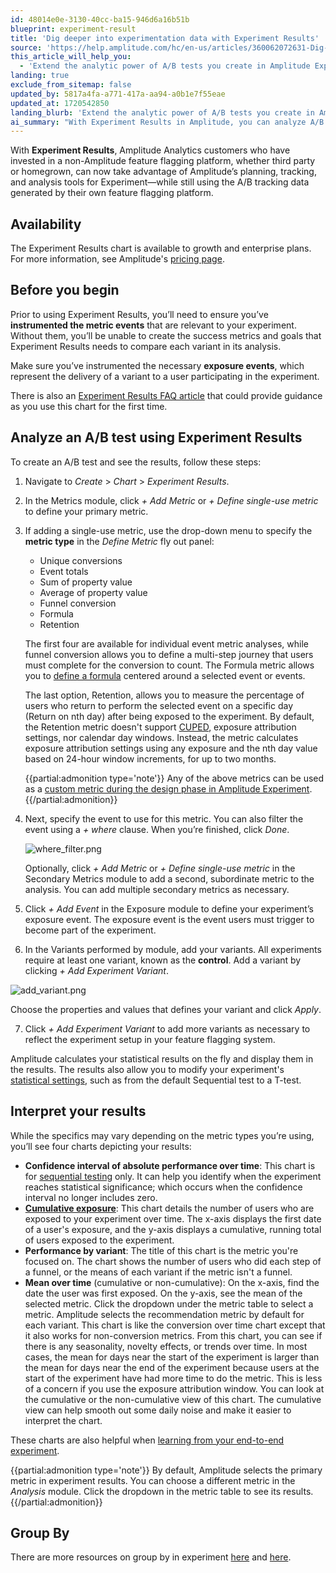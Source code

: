 ```yaml
---
id: 48014e0e-3130-40cc-ba15-946d6a16b51b
blueprint: experiment-result
title: 'Dig deeper into experimentation data with Experiment Results'
source: 'https://help.amplitude.com/hc/en-us/articles/360062072631-Dig-deeper-into-experimentation-data-with-Experiment-Results'
this_article_will_help_you:
  - 'Extend the analytic power of A/B tests you create in Amplitude Experiment'
landing: true
exclude_from_sitemap: false
updated_by: 5817a4fa-a771-417a-aa94-a0b1e7f55eae
updated_at: 1720542850
landing_blurb: 'Extend the analytic power of A/B tests you create in Amplitude Experiment'
ai_summary: "With Experiment Results in Amplitude, you can analyze A/B tests using your own feature flagging platform's data. Ensure you've instrumented relevant metric and exposure events. Follow steps to define metrics and variants, view statistical results, and interpret charts showing confidence intervals, cumulative exposure, performance by variant, and mean over time. These tools help you make data-driven decisions and optimize your experiments effectively."
---
```

With **Experiment Results**, Amplitude Analytics customers who have invested in a non-Amplitude feature flagging platform, whether third party or homegrown, can now take advantage of Amplitude’s planning, tracking, and analysis tools for Experiment—while still using the A/B tracking data generated by their own feature flagging platform.

## Availability

The Experiment Results chart is available to growth and enterprise plans. For more information, see Amplitude's [pricing page](https://amplitude.com/pricing).

## Before you begin

Prior to using Experiment Results, you’ll need to ensure you’ve **instrumented the metric events** that are relevant to your experiment. Without them, you’ll be unable to create the success metrics and goals that Experiment Results needs to compare each variant in its analysis.

Make sure you’ve instrumented the necessary **exposure events**, which represent the delivery of a variant to a user participating in the experiment.

There is also an [Experiment Results FAQ article](/docs/faq/experiment-analysis) that could provide guidance as you use this chart for the first time. 

## Analyze an A/B test using Experiment Results

To create an A/B test and see the results, follow these steps:

1. Navigate to *Create* > *Chart* > *Experiment Results*.
2. In the Metrics module, click *+ Add Metric* or *+* *Define single-use metric* to define your primary metric.
3. If adding a single-use metric, use the drop-down menu to specify the **metric type** in the *Define Metric* fly out panel:

      * Unique conversions
      * Event totals
      * Sum of property value
      * Average of property value
      * Funnel conversion
      * Formula
      * Retention

	The first four are available for individual event metric analyses, while funnel conversion allows you to define a multi-step journey that users must complete for the conversion to count. The Formula metric allows you to [define a formula](/docs/analytics/charts/experiment-results/experiment-results-use-formula-metrics) centered around a selected event or events. 

	The last option, Retention, allows you to measure the percentage of users who return to perform the selected event on a specific day (Return on nth day) after being exposed to the experiment. By default, the Retention metric doesn't support [CUPED](/docs/feature-experiment/workflow/finalize-statistical-preferences), exposure attribution settings, nor calendar day windows. Instead, the metric calculates exposure attribution settings using any exposure and the nth day value based on 24-hour window increments, for up to two months.

	{{partial:admonition type='note'}}
	Any of the above metrics can be used as a [custom metric during the design phase in Amplitude Experiment](/docs/feature-experiment/workflow/define-goals). 
	{{/partial:admonition}}

4. Next, specify the event to use for this metric. You can also filter the event using a *+ where* clause. When you’re finished, click *Done*.   

	![where_filter.png](/docs/output/img/experiment-results/where-filter-png.png)

	Optionally, click *+* *Add Metric* or *+* *Define single-use metric* in the Secondary Metrics module to add a second, subordinate metric to the analysis. You can add multiple secondary metrics as necessary.

5. Click *+ Add* *Event* in the Exposure module to define your experiment’s exposure event. The exposure event is the event users must trigger to become part of the experiment.
6. In the Variants performed by module, add your variants. All experiments require at least one variant, known as the **control**. Add a variant by clicking *+ Add Experiment Variant*.  
  
  ![add_variant.png](/docs/output/img/experiment-results/add-variant-png.png)
  
  Choose the properties and values that defines your variant and click *Apply*.

7. Click *+ Add Experiment Variant* to add more variants as necessary to reflect the experiment setup in your feature flagging system.

Amplitude calculates your statistical results on the fly and display them in the results. The results also allow you to modify your experiment's [statistical settings](/docs/feature-experiment/workflow/finalize-statistical-preferences), such as from the default Sequential test to a T-test. 

## Interpret your results

While the specifics may vary depending on the metric types you’re using, you’ll see four charts depicting your results:

* **Confidence interval of absolute performance over time**: This chart is for [sequential testing](https://help.amplitude.com/hc/en-us/articles/17767898439835) only. It can help you identify when the experiment reaches statistical significance; which occurs when the confidence interval no longer includes zero.
* [**Cumulative exposure**](/docs/feature-experiment/advanced-techniques/cumulative-exposure-change-slope): This chart details the number of users who are exposed to your experiment over time. The x-axis displays the first date of a user's exposure, and the y-axis displays a cumulative, running total of users exposed to the experiment.
* **Performance by variant**: The title of this chart is the metric you're focused on. The chart shows the number of users who did each step of a funnel, or the means of each variant if the metric isn't a funnel.
* **Mean over time** (cumulative or non-cumulative): On the x-axis, find the date the user was first exposed. On the y-axis, see the mean of the selected metric. Click the dropdown under the metric table to select a metric. Amplitude selects the recommendation metric by default for each variant. This chart is like the conversion over time chart except that it also works for non-conversion metrics. From this chart, you can see if there is any seasonality, novelty effects, or trends over time. In most cases, the mean for days near the start of the experiment is larger than the mean for days near the end of the experiment because users at the start of the experiment have had more time to do the metric. This is less of a concern if you use the exposure attribution window. You can look at the cumulative or the non-cumulative view of this chart. The cumulative view can help smooth out some daily noise and make it easier to interpret the chart.

These charts are also helpful when [learning from your end-to-end experiment](/docs/feature-experiment/overview). 

{{partial:admonition type='note'}}
By default, Amplitude selects the primary metric in experiment results. You can choose a different metric in the *Analysis* module. Click the dropdown in the metric table to see its results. 
{{/partial:admonition}}

## Group By

There are more resources on group by in experiment [here](/docs/analytics/charts/group-by) and [here](/docs/feature-experiment/workflow/experiment-learnings).